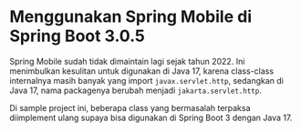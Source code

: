 # Menggunakan Spring Mobile di Spring Boot 3.0.5 #

Spring Mobile sudah tidak dimaintain lagi sejak tahun 2022. Ini menimbulkan kesulitan untuk digunakan di Java 17, karena class-class internalnya masih banyak yang import `javax.servlet.http`, sedangkan di Java 17, nama packagenya berubah menjadi `jakarta.servlet.http`.

Di sample project ini, beberapa class yang bermasalah terpaksa diimplement ulang supaya bisa digunakan di Spring Boot 3 dengan Java 17.